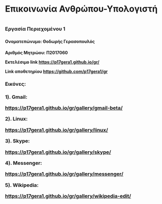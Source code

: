 <h1>Επικοινωνία Ανθρώπου-Υπολογιστή<h1>

 <h3>Εργασία Περιεχομένου 1<h3>
 
 <h4>Ονοματεπώνυμο: Θοδωρής Γερασοπουλός<h4>
 
 Αριθμός Μητρώου: Π2017060
 
 Εκτελέσιμο link https://p17gera1.github.io/gr/
 
 Link αποθετηρίου https://github.com/p17gera1/gr
 
 <h3>Εικόνες:<h3>
 
 1). Gmail:
 
 https://p17gera1.github.io/gr/gallery/gmail-beta/
 
 2). Linux:
 
 https://p17gera1.github.io/gr/gallery/linux/
 
 3). Skype:
 
 https://p17gera1.github.io/gr/gallery/skype/
 
 4). Messenger:
 
 https://p17gera1.github.io/gr/gallery/messenger/
 
 5). Wikipedia:
 
 https://p17gera1.github.io/gr/gallery/wikipedia-edit/
